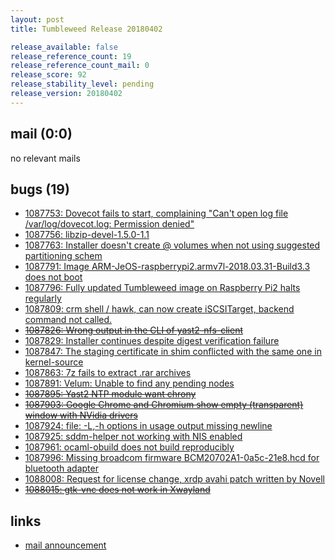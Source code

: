 ```yaml
---
layout: post
title: Tumbleweed Release 20180402

release_available: false
release_reference_count: 19
release_reference_count_mail: 0
release_score: 92
release_stability_level: pending
release_version: 20180402
---
```


## mail (0:0)

no relevant mails

## bugs (19)

<!--more-->

- [1087753: Dovecot fails to start, complaining "Can't open log file /var/log/dovecot.log: Permission denied"](https://bugzilla.opensuse.org/show_bug.cgi?id=1087753)
- [1087756: libzip-devel-1.5.0-1.1](https://bugzilla.opensuse.org/show_bug.cgi?id=1087756)
- [1087763: Installer doesn't create @ volumes when not using suggested partitioning schem](https://bugzilla.opensuse.org/show_bug.cgi?id=1087763)
- [1087791: Image ARM-JeOS-raspberrypi2.armv7l-2018.03.31-Build3.3 does not boot](https://bugzilla.opensuse.org/show_bug.cgi?id=1087791)
- [1087796: Fully updated Tumbleweed image on Raspberry Pi2 halts regularly](https://bugzilla.opensuse.org/show_bug.cgi?id=1087796)
- [1087809: crm shell / hawk, can now create iSCSITarget, backend command not called.](https://bugzilla.opensuse.org/show_bug.cgi?id=1087809)
- ~~[1087826: Wrong output in the CLI of yast2-nfs-client](https://bugzilla.opensuse.org/show_bug.cgi?id=1087826)~~
- [1087829: Installer continues despite digest verification failure](https://bugzilla.opensuse.org/show_bug.cgi?id=1087829)
- [1087847: The staging certificate in shim conflicted with the same one in kernel-source](https://bugzilla.opensuse.org/show_bug.cgi?id=1087847)
- [1087863: 7z fails to extract .rar archives](https://bugzilla.opensuse.org/show_bug.cgi?id=1087863)
- [1087891: Velum: Unable to find any pending nodes](https://bugzilla.opensuse.org/show_bug.cgi?id=1087891)
- ~~[1087895: Yast2 NTP module want chrony](https://bugzilla.opensuse.org/show_bug.cgi?id=1087895)~~
- ~~[1087903: Google Chrome and Chromium show empty (transparent) window with NVidia drivers](https://bugzilla.opensuse.org/show_bug.cgi?id=1087903)~~
- [1087924: file: -L,-h options in usage output missing newline](https://bugzilla.opensuse.org/show_bug.cgi?id=1087924)
- [1087925: sddm-helper not working with NIS enabled](https://bugzilla.opensuse.org/show_bug.cgi?id=1087925)
- [1087961: ocaml-obuild does not build reproducibly](https://bugzilla.opensuse.org/show_bug.cgi?id=1087961)
- [1087996: Missing broadcom firmware BCM20702A1-0a5c-21e8.hcd for bluetooth adapter](https://bugzilla.opensuse.org/show_bug.cgi?id=1087996)
- [1088008: Request for license change, xrdp avahi patch written by Novell](https://bugzilla.opensuse.org/show_bug.cgi?id=1088008)
- ~~[1088015: gtk-vnc does not work in Xwayland](https://bugzilla.opensuse.org/show_bug.cgi?id=1088015)~~



## links

- [mail announcement](https://lists.opensuse.org/opensuse-factory/2018-04/msg00137.html)
